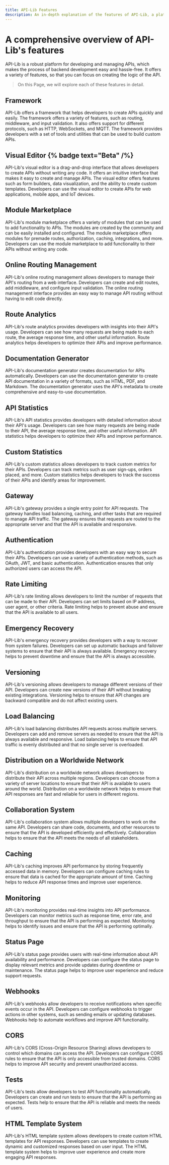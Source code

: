 ```yaml
---
title: API-Lib Features
description: An in-depth explanation of the features of API-Lib, a platform that simplifies backend development by handling security-related tasks, management, and more
---
```


# A comprehensive overview of API-Lib's features

API-Lib is a robust platform for developing and managing APIs, which makes the process of backend development easy and hassle-free. It offers a variety of features, so that you can focus on creating the logic of the API.

> On this Page, we will explore each of these features in detail.

## Framework

API-Lib offers a framework that helps developers to create APIs quickly and easily. The framework offers a variety of features, such as routing, middleware, and input validation. It also offers support for different protocols, such as HTTP, WebSockets, and MQTT. The framework provides developers with a set of tools and utilities that can be used to build custom APIs.

## Visual Editor {% badge text="Beta" /%}

API-Lib's visual editor is a drag-and-drop interface that allows developers to create APIs without writing any code. It offers an intuitive interface that makes it easy to create and manage APIs. The visual editor offers features such as form builders, data visualization, and the ability to create custom templates. Developers can use the visual editor to create APIs for web applications, mobile apps, and IoT devices.

## Module Marketplace

API-Lib's module marketplace offers a variety of modules that can be used to add functionality to APIs. The modules are created by the community and can be easily installed and configured. The module marketplace offers modules for premade routes, authorization, caching, integrations, and more. Developers can use the module marketplace to add functionality to their APIs without writing any code.

## Online Routing Management

API-Lib's online routing management allows developers to manage their API's routing from a web interface. Developers can create and edit routes, add middleware, and configure input validation. The online routing management interface provides an easy way to manage API routing without having to edit code directly.

## Route Analytics

API-Lib's route analytics provides developers with insights into their API's usage. Developers can see how many requests are being made to each route, the average response time, and other useful information. Route analytics helps developers to optimize their APIs and improve performance.

## Documentation Generator

API-Lib's documentation generator creates documentation for APIs automatically. Developers can use the documentation generator to create API documentation in a variety of formats, such as HTML, PDF, and Markdown. The documentation generator uses the API's metadata to create comprehensive and easy-to-use documentation.

## API Statistics

API-Lib's API statistics provides developers with detailed information about their API's usage. Developers can see how many requests are being made to their API, the average response time, and other useful information. API statistics helps developers to optimize their APIs and improve performance.

## Custom Statistics

API-Lib's custom statistics allows developers to track custom metrics for their APIs. Developers can track metrics such as user sign-ups, orders placed, and more. Custom statistics helps developers to track the success of their APIs and identify areas for improvement.

## Gateway

API-Lib's gateway provides a single entry point for API requests. The gateway handles load balancing, caching, and other tasks that are required to manage API traffic. The gateway ensures that requests are routed to the appropriate server and that the API is available and responsive.

## Authentication

API-Lib's authentication provides developers with an easy way to secure their APIs. Developers can use a variety of authentication methods, such as OAuth, JWT, and basic authentication. Authentication ensures that only authorized users can access the API.

## Rate Limiting

API-Lib's rate limiting allows developers to limit the number of requests that can be made to their API. Developers can set limits based on IP address, user agent, or other criteria. Rate limiting helps to prevent abuse and ensure that the API is available to all users.

## Emergency Recovery

API-Lib's emergency recovery provides developers with a way to recover from system failures. Developers can set up automatic backups and failover systems to ensure that their API is always available. Emergency recovery helps to prevent downtime and ensure that the API is always accessible.

## Versioning

API-Lib's versioning allows developers to manage different versions of their API. Developers can create new versions of their API without breaking existing integrations. Versioning helps to ensure that API changes are backward compatible and do not affect existing users.

## Load Balancing

API-Lib's load balancing distributes API requests across multiple servers. Developers can add and remove servers as needed to ensure that the API is always available and responsive. Load balancing helps to ensure that API traffic is evenly distributed and that no single server is overloaded.

## Distribution on a Worldwide Network

API-Lib's distribution on a worldwide network allows developers to distribute their API across multiple regions. Developers can choose from a variety of server locations to ensure that their API is available to users around the world. Distribution on a worldwide network helps to ensure that API responses are fast and reliable for users in different regions.

## Collaboration System

API-Lib's collaboration system allows multiple developers to work on the same API. Developers can share code, documents, and other resources to ensure that the API is developed efficiently and effectively. Collaboration helps to ensure that the API meets the needs of all stakeholders.

## Caching

API-Lib's caching improves API performance by storing frequently accessed data in memory. Developers can configure caching rules to ensure that data is cached for the appropriate amount of time. Caching helps to reduce API response times and improve user experience.

## Monitoring

API-Lib's monitoring provides real-time insights into API performance. Developers can monitor metrics such as response time, error rate, and throughput to ensure that the API is performing as expected. Monitoring helps to identify issues and ensure that the API is performing optimally.

## Status Page

API-Lib's status page provides users with real-time information about API availability and performance. Developers can configure the status page to display relevant metrics and provide updates during downtime or maintenance. The status page helps to improve user experience and reduce support requests.

## Webhooks

API-Lib's webhooks allow developers to receive notifications when specific events occur in the API. Developers can configure webhooks to trigger actions in other systems, such as sending emails or updating databases. Webhooks help to automate workflows and improve API functionality.

## CORS

API-Lib's CORS (Cross-Origin Resource Sharing) allows developers to control which domains can access the API. Developers can configure CORS rules to ensure that the API is only accessible from trusted domains. CORS helps to improve API security and prevent unauthorized access.

## Tests

API-Lib's tests allow developers to test API functionality automatically. Developers can create and run tests to ensure that the API is performing as expected. Tests help to ensure that the API is reliable and meets the needs of users.

## HTML Template System

API-Lib's HTML template system allows developers to create custom HTML templates for API responses. Developers can use templates to create dynamic and customized responses based on user input. The HTML template system helps to improve user experience and create more engaging API responses.

